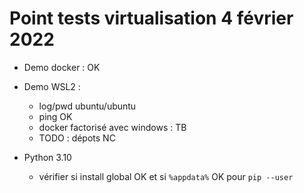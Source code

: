 # Point tests virtualisation 4 février 2022

- Demo docker : OK

- Demo WSL2 :
  - log/pwd ubuntu/ubuntu
  - ping OK
  - docker factorisé avec windows : TB
  - TODO : dépots NC

- Python 3.10
  - vérifier si install global OK et si `%appdata%` OK pour `pip --user`